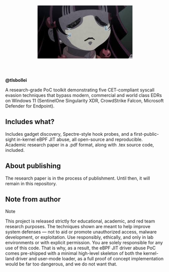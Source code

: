 <h1 align="center">
  <br>
  <img src=assets/nanika.jpg alt=":3" width="300"></a>
  <br>
  <br>
</h1>

**@tlsbollei**

A research-grade PoC toolkit demonstrating five CET-compliant syscall evasion techniques that bypass modern, commercial and world class EDRs on Windows 11 (SentinelOne Singularity XDR, CrowdStrike Falcon, Microsoft Defender for Endpoint).

## Includes what?
Includes gadget discovery, Spectre-style hook probes, and a first-public-sight in-kernel eBPF JIT abuse, all open-source and reproducible. Academic research paper in a .pdf format, along with .tex source code, included.

## About publishing
The research paper is in the process of publishment. Until then, it will remain in this repository.

## Note from author
> [!NOTE]
> This project is released strictly for educational, academic, and red team research purposes. The techniques shown are meant to help improve system defenses — not to aid or promote unauthorized access, malware development, or exploitation. Use responsibly, ethically, and only in lab environments or with explicit permission. You are solely responsible for any use of this code.
That is why, as a result, the eBPF JIT driver abuse PoC comes pre-shipped with a minimal high-level skeleton of both the kernel-land driver and user-mode loader, as a full proof of concept implementation would be far too dangerous, and we do not want that.


